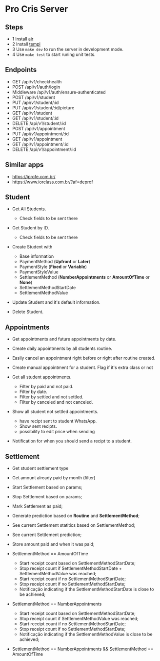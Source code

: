# Pro Cris Server

## Steps

- 1 Install [air](https://github.com/cosmtrek/air)
- 2 Install [templ](https://templ.guide/quick-start/installation)
- 3 Use `make dev` to run the server in development mode.
- 4 Use `make test` to start runing unit tests.

## Endpoints

- GET /api/v1/checkhealth
- POST /api/v1/auth/login
- Middleware /api/v1/auth/ensure-authenticated
- POST /api/v1/student
- PUT /api/v1/student/:id
- PUT /api/v1/student/:id/picture
- GET /api/v1/student
- GET /api/v1/student/:id
- DELETE /api/v1/student/:id
- POST /api/v1/appointment
- PUT /api/v1/appointment/:id
- GET /api/v1/appointment
- GET /api/v1/appointment/:id
- DELETE /api/v1/appointment/:id

## Similar apps

- https://iprofe.com.br/
- https://www.iorclass.com.br/?af=deprof

## Student

- Get All Students.

  - Check fields to be sent there

- Get Student by ID.

  - Check fields to be sent there

- Create Student with

  - Base information
  - PaymentMethod (**Upfront** or **Later**)
  - PaymentStyle (**Fixed** or **Variable**)
  - PaymentStyleValue
  - SettlementMethod (**NumberAppointments** or **AmountOfTime** or **None**)
  - SettlementMethodStartDate
  - SettlementMethodValue

- Update Student and it's default information.
- Delete Student.

## Appointments

- Get appointments and future appointments by date.
- Create daily appointments by all students routine.
- Easily cancel an appointment right before or right after routine created.
- Create manual appointment for a student. Flag if it's extra class or not

- Get all student appointments.
  - Filter by paid and not paid.
  - Filter by date.
  - Filter by settled and not settled.
  - Filter by canceled and not canceled.
- Show all student not settled appointments.
  - have recipt sent to student WhatsApp.
  - Show sent recipts.
  - possibility to edit price when sending
- Notification for when you should send a recipt to a student.

## Settlement

- Get student settlement type
- Get amount already paid by month (filter)

- Start Settlement based on params;
- Stop Settlement based on params;
- Mark Settlement as paid;
- Generate prediction based on **Routine** and **SettlementMethod**;
- See current Settlement statitics based on SettlementMethod;
- See current Settlement prediction;
- Store amount paid and when it was paid;

- SettlementMethod == AmountOfTime

  - Start receipt count based on SettlementMethodStartDate;
  - Stop receipt count if SettlementMethodStartDate + SettlementMethodValue was reached;
  - Start receipt count if no SettlementMethodStartDate;
  - Stop receipt count if no SettlementMethodStartDate;
  - Notificação indicating if the SettlementMethodStartDate is close to be achieved;

- SettlementMethod == NumberAppointments

  - Start receipt count based on SettlementMethodStartDate;
  - Stop receipt count if SettlementMethodValue was reached;
  - Start receipt count if no SettlementMethodStartDate;
  - Stop receipt count if no SettlementMethodStartDate;
  - Notificação indicating if the SettlementMethodValue is close to be achieved;

- SettlementMethod == NumberAppointments && SettlementMethod == AmountOfTime
